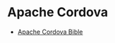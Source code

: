 # Apache Cordova

* [Apache Cordova Bible](https://cordova.apache.org/docs/en/6.x/guide/overview/index.html)



